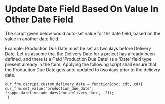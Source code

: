 
# Update Date Field Based On Value In Other Date Field



The script given below would auto-set value for the date field, based on the value in another date field.


Example: Production Due Date must be set as two days before Delivery Date. Let us assume that the Delivery Date for a project has already been defined, and there is a Field 'Production Due Date' as a 'Date' field type present already in the form. Applying the following script shall ensure that the Production Due Date gets auto updated to two days prior to the delievry date.



```
cur_frm.cscript.custom_delivery_date = function(doc, cdt, cd){
cur_frm.set_value("production_due_date", frappe.datetime.add_days(doc.delivery_date, -2));
 }

```



